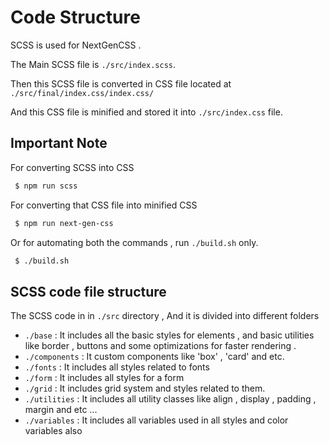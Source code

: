 
# Code Structure

SCSS is used for NextGenCSS .

The Main SCSS file is ```./src/index.scss```.

Then this SCSS file is converted in CSS file located at ```./src/final/index.css/index.css/```

And this CSS file is minified and stored it into ```./src/index.css``` file.

## Important Note

For converting SCSS into CSS 
```bash 
 $ npm run scss
```

For converting that CSS file into minified CSS
```bash
 $ npm run next-gen-css
```

Or for automating both the commands , run ```./build.sh``` only.
```bash
 $ ./build.sh
```

## SCSS code file structure

The SCSS code in in ```./src``` directory , And it is divided into different folders

 - ```./base``` : It includes all the basic styles for elements , and basic utilities like border , buttons and some optimizations for faster rendering .
 - ```./components``` : It custom components like 'box' , 'card' and etc.
 - ```./fonts``` : It includes all styles related to fonts
 - ```./form``` : It includes all styles for a form
 - ```./grid``` : It includes grid system and styles related to them.
 - ```./utilities``` : It includes all utility classes like align , display , padding , margin and etc ...
 - ```./variables``` : It includes all variables used in all styles and color variables also
  
